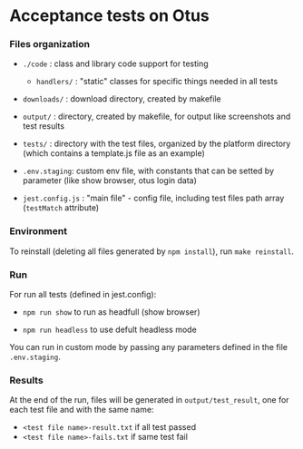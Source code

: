# Acceptance tests on Otus

### Files organization

 * ```./code``` : class and library code support for testing
 
   * ```handlers/``` : "static" classes for specific things needed in all tests
 
 * ```downloads/``` : download directory, created by makefile
 
 * ```output/``` : directory, created by makefile, for output like screenshots and test results
 
 * ```tests/``` : directory with the test files, organized by the platform directory (which contains a template.js file as an example)
 
 * ```.env.staging```: custom env file, with constants that can be setted by parameter (like show browser, otus login data)
 
 * ```jest.config.js``` : "main file" - config file, including test files path array (```testMatch``` attribute)
 


### Environment

To reinstall (deleting all files generated by ```npm install```), run ```make reinstall```.

### Run

For run all tests (defined in jest.config): 

 * ```npm run show``` to run as headfull (show browser)

 * ```npm run headless``` to use defult headless mode
 
 You can run in custom mode by passing any parameters defined in the file ```.env.staging```.

### Results

At the end of the run, files will be generated in ```output/test_result```, one for each test file and with the same name:

 * ```<test file name>-result.txt``` if all test passed
 * ```<test file name>-fails.txt``` if same test fail
